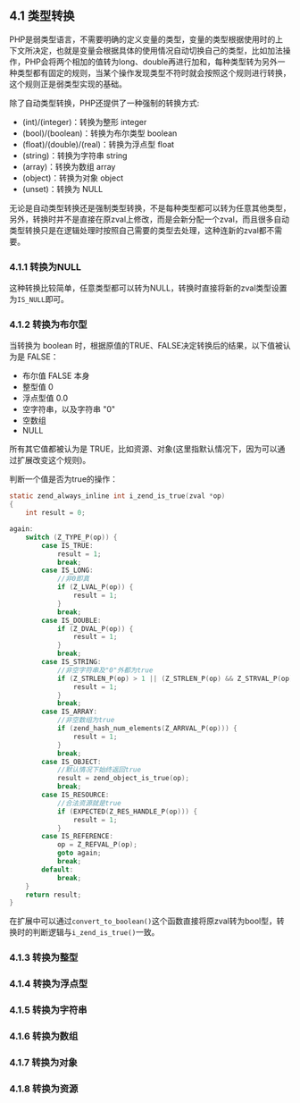 ## 4.1 类型转换
PHP是弱类型语言，不需要明确的定义变量的类型，变量的类型根据使用时的上下文所决定，也就是变量会根据具体的使用情况自动切换自己的类型，比如加法操作，PHP会将两个相加的值转为long、double再进行加和，每种类型转为另外一种类型都有固定的规则，当某个操作发现类型不符时就会按照这个规则进行转换，这个规则正是弱类型实现的基础。

除了自动类型转换，PHP还提供了一种强制的转换方式:
* (int)/(integer)：转换为整形 integer
* (bool)/(boolean)：转换为布尔类型 boolean
* (float)/(double)/(real)：转换为浮点型 float
* (string)：转换为字符串 string
* (array)：转换为数组 array
* (object)：转换为对象 object
* (unset)：转换为 NULL

无论是自动类型转换还是强制类型转换，不是每种类型都可以转为任意其他类型，另外，转换时并不是直接在原zval上修改，而是会新分配一个zval，而且很多自动类型转换只是在逻辑处理时按照自己需要的类型去处理，这种连新的zval都不需要。

### 4.1.1 转换为NULL
这种转换比较简单，任意类型都可以转为NULL，转换时直接将新的zval类型设置为`IS_NULL`即可。

### 4.1.2 转换为布尔型
当转换为 boolean 时，根据原值的TRUE、FALSE决定转换后的结果，以下值被认为是 FALSE：
* 布尔值 FALSE 本身
* 整型值 0
* 浮点型值 0.0
* 空字符串，以及字符串 "0"
* 空数组
* NULL

所有其它值都被认为是 TRUE，比如资源、对象(这里指默认情况下，因为可以通过扩展改变这个规则)。

判断一个值是否为true的操作：
```c
static zend_always_inline int i_zend_is_true(zval *op)
{
    int result = 0;

again:
    switch (Z_TYPE_P(op)) {
        case IS_TRUE:
            result = 1;
            break;
        case IS_LONG:
            //非0即真
            if (Z_LVAL_P(op)) {
                result = 1;
            }
            break;
        case IS_DOUBLE:
            if (Z_DVAL_P(op)) {
                result = 1;
            }
            break;
        case IS_STRING:
            //非空字符串及"0"外都为true
            if (Z_STRLEN_P(op) > 1 || (Z_STRLEN_P(op) && Z_STRVAL_P(op)[0] != '0')) {
                result = 1;
            }
            break;
        case IS_ARRAY:
            //非空数组为true
            if (zend_hash_num_elements(Z_ARRVAL_P(op))) {
                result = 1;
            }
            break;
        case IS_OBJECT:
            //默认情况下始终返回true
            result = zend_object_is_true(op);
            break;
        case IS_RESOURCE:
            //合法资源就是true
            if (EXPECTED(Z_RES_HANDLE_P(op))) {
                result = 1;
            }
        case IS_REFERENCE:
            op = Z_REFVAL_P(op);
            goto again;
            break;
        default:
            break;
    }
    return result;
}
```
在扩展中可以通过`convert_to_boolean()`这个函数直接将原zval转为bool型，转换时的判断逻辑与`i_zend_is_true()`一致。

### 4.1.3 转换为整型

### 4.1.4 转换为浮点型

### 4.1.5 转换为字符串

### 4.1.6 转换为数组

### 4.1.7 转换为对象

### 4.1.8 转换为资源
